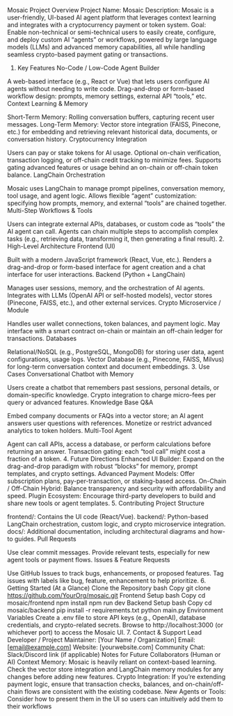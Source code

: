 Mosaic Project Overview
Project Name: Mosaic
Description: Mosaic is a user-friendly, UI-based AI agent platform that leverages context learning and integrates with a cryptocurrency payment or token system.
Goal: Enable non-technical or semi-technical users to easily create, configure, and deploy custom AI “agents” or workflows, powered by large language models (LLMs) and advanced memory capabilities, all while handling seamless crypto-based payment gating or transactions.

1. Key Features
No-Code / Low-Code Agent Builder

A web-based interface (e.g., React or Vue) that lets users configure AI agents without needing to write code.
Drag-and-drop or form-based workflow design: prompts, memory settings, external API “tools,” etc.
Context Learning & Memory

Short-Term Memory: Rolling conversation buffers, capturing recent user messages.
Long-Term Memory: Vector store integration (FAISS, Pinecone, etc.) for embedding and retrieving relevant historical data, documents, or conversation history.
Cryptocurrency Integration

Users can pay or stake tokens for AI usage.
Optional on-chain verification, transaction logging, or off-chain credit tracking to minimize fees.
Supports gating advanced features or usage behind an on-chain or off-chain token balance.
LangChain Orchestration

Mosaic uses LangChain to manage prompt pipelines, conversation memory, tool usage, and agent logic.
Allows flexible “agent” customization: specifying how prompts, memory, and external “tools” are chained together.
Multi-Step Workflows & Tools

Users can integrate external APIs, databases, or custom code as “tools” the AI agent can call.
Agents can chain multiple steps to accomplish complex tasks (e.g., retrieving data, transforming it, then generating a final result).
2. High-Level Architecture
Frontend (UI)

Built with a modern JavaScript framework (React, Vue, etc.).
Renders a drag-and-drop or form-based interface for agent creation and a chat interface for user interactions.
Backend (Python + LangChain)

Manages user sessions, memory, and the orchestration of AI agents.
Integrates with LLMs (OpenAI API or self-hosted models), vector stores (Pinecone, FAISS, etc.), and other external services.
Crypto Microservice / Module

Handles user wallet connections, token balances, and payment logic.
May interface with a smart contract on-chain or maintain an off-chain ledger for transactions.
Databases

Relational/NoSQL (e.g., PostgreSQL, MongoDB) for storing user data, agent configurations, usage logs.
Vector Database (e.g., Pinecone, FAISS, Milvus) for long-term conversation context and document embeddings.
3. Use Cases
Conversational Chatbot with Memory

Users create a chatbot that remembers past sessions, personal details, or domain-specific knowledge.
Crypto integration to charge micro-fees per query or advanced features.
Knowledge Base Q&A

Embed company documents or FAQs into a vector store; an AI agent answers user questions with references.
Monetize or restrict advanced analytics to token holders.
Multi-Tool Agent

Agent can call APIs, access a database, or perform calculations before returning an answer.
Transaction gating: each “tool call” might cost a fraction of a token.
4. Future Directions
Enhanced UI Builder: Expand on the drag-and-drop paradigm with robust “blocks” for memory, prompt templates, and crypto settings.
Advanced Payment Models: Offer subscription plans, pay-per-transaction, or staking-based access.
On-Chain / Off-Chain Hybrid: Balance transparency and security with affordability and speed.
Plugin Ecosystem: Encourage third-party developers to build and share new tools or agent templates.
5. Contributing
Project Structure

frontend/: Contains the UI code (React/Vue).
backend/: Python-based LangChain orchestration, custom logic, and crypto microservice integration.
docs/: Additional documentation, including architectural diagrams and how-to guides.
Pull Requests

Use clear commit messages.
Provide relevant tests, especially for new agent tools or payment flows.
Issues & Feature Requests

Use GitHub Issues to track bugs, enhancements, or proposed features.
Tag issues with labels like bug, feature, enhancement to help prioritize.
6. Getting Started (At a Glance)
Clone the Repository
bash
Copy
git clone https://github.com/YourOrg/mosaic.git
Frontend Setup
bash
Copy
cd mosaic/frontend
npm install
npm run dev
Backend Setup
bash
Copy
cd mosaic/backend
pip install -r requirements.txt
python main.py
Environment Variables
Create a .env file to store API keys (e.g., OpenAI), database credentials, and crypto-related secrets.
Browse to http://localhost:3000 (or whichever port) to access the Mosaic UI.
7. Contact & Support
Lead Developer / Project Maintainer: [Your Name / Organization]
Email: [email@example.com]
Website: [yourwebsite.com]
Community Chat: Slack/Discord link (if applicable)
Notes for Future Collaborators (Human or AI)
Context Memory: Mosaic is heavily reliant on context-based learning. Check the vector store integration and LangChain memory modules for any changes before adding new features.
Crypto Integration: If you’re extending payment logic, ensure that transaction checks, balances, and on-chain/off-chain flows are consistent with the existing codebase.
New Agents or Tools: Consider how to present them in the UI so users can intuitively add them to their workflows
